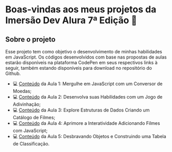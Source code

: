 <!--Introdução e Descrição (Início)-->
#  Boas-vindas aos meus projetos da Imersão Dev Alura 7ª Edição 👋
## Sobre o projeto
<p>Esse projeto tem como objetivo o desenvolvimento de minhas habilidades em JavaScript. Os códigos desenvolvidos com base nas propostas de aulas estarão disponíveis na plataforma CodePen em seus respectivos links à seguir, também estando disponíveis para download no repositório do Github.</p>
<ul>
  <li>💻 <a href="https://codepen.io/mavibrasao/pen/yLZoBZr">Conteúdo</a> da Aula 1: Mergulhe em JavaScript com um Conversor de Moedas;</li>
  <li>💻 <a href="https://codepen.io/mavibrasao/pen/VwgzaLL">Conteúdo</a> da Aula 2: Desenvolva suas Habilidades com um Jogo de Adivinhação;</li>
  <li>💻 <a href="https://codepen.io/mavibrasao/pen/KKJvzdo">Conteúdo</a> da Aula 3: Explore Estruturas de Dados Criando um Catálogo de Filmes;</li>
  <li>💻 <a href="https://codepen.io/mavibrasao/pen/jOdLqbZ">Conteúdo</a> da Aula 4: Aprimore a Interatividade Adicionando Filmes com JavaScript;</li>
  <li>💻 <a href="https://codepen.io/mavibrasao/pen/poGryjV">Conteúdo</a> da Aula 5: Desbravando Objetos e Construindo uma Tabela de Classificação.</li>
</ul>
<!--Introdução e Descrição (Fim)-->
